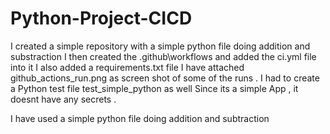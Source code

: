 # Python-Project-CICD

I created a simple repository with a simple python file doing addition and substraction
I then created the .github\workflows and added the ci.yml file into it 
I also added a requirements.txt file 
I have attached github_actions_run.png as screen shot of some of the runs .
I had to create a Python test file test_simple_python as well 
Since its a simple App , it doesnt have any secrets . 

I have used a simple python file doing addition and subtraction